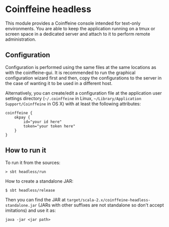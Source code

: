 Coinffeine headless
===================

This module provides a Coinffeine console intended for text-only environments.
You are able to keep the application running on a tmux or screen space in a
dedicated server and attach to it to perform remote administration.

Configuration
-------------

Configuration is performed using the same files at the same locations as with the coinffeine-gui.
It is recommended to run the graphical configuration wizard first and then, copy the configurations
to the server in the case of wanting it to be used in a different host.

Alternatively, you can create/edit a configuration file at the application user settings directory
(`~/.coinffeine` in Linux, `~/Library/Application Support/Coinffeine` in OS X) with at least the
following attributes:

    coinffeine {
        okpay {
            id="your id here"
            token="your token here"
        }
    }


How to run it
-------------

To run it from the sources:

    > sbt headless/run

How to create a standalone JAR:

    $ sbt headless/release

Then you can find the JAR at `target/scala-2.x/coinffeine-headless-standalone.jar`
(JARs with other suffixes are not standalone so don't accept imitations) and
use it as:

    java -jar <jar path>



